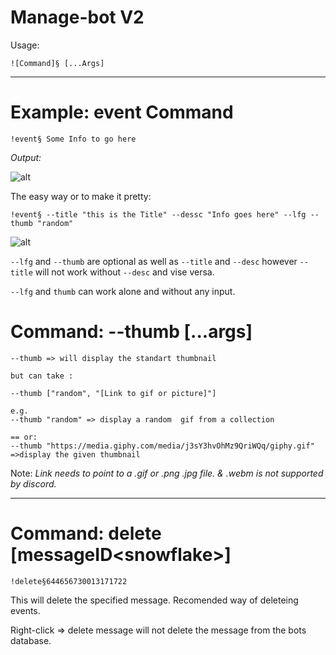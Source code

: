 Manage-bot V2
==================

Usage:
```JS
![Command]§ [...Args]
```

---
# Example: event Command
```PT
!event§ Some Info to go here 
```
*Output:*

![alt]("./../misc/simple&#32;Event.png)

The easy way or to make it pretty: 

```
!event§ --title "this is the Title" --dessc "Info goes here" --lfg --thumb "random"
```

![alt](misc/Pretty&#32;Event&#32;--lfg&#32;--thumb&#32;random.png)

`--lfg` and `--thumb` are optional as well as `--title` and `--desc` however `--title` will not work without `--desc` and vise versa.

`--lfg` and `thumb` can work alone and without any input.

# Command: --thumb [...args]
```
--thumb => will display the standart thumbnail 

but can take :

--thumb ["random", "[Link to gif or picture]"]

e.g.
--thumb "random" => display a random  gif from a collection

== or:
--thumb "https://media.giphy.com/media/j3sY3hvOhMz9QriWQq/giphy.gif" 
=>display the given thumbnail
```

Note: _Link needs to point to a .gif or .png .jpg file. & .webm is not supported by discord._

---

# Command: delete [messageID\<snowflake\>]

```
!delete§644656730013171722
```
This will delete the specified message. Recomended way of deleteing events.

Right-click => delete message will not delete the message from the bots database.